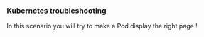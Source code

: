 ### Kubernetes troubleshooting

In this scenario you will try to make a Pod display the right page !
